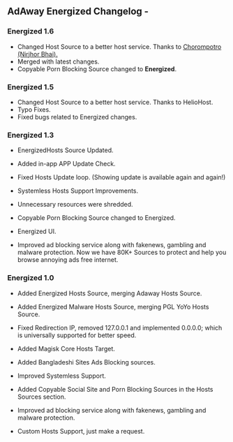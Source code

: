 ## AdAway Energized Changelog -

<h3>Energized 1.6</h3>
<ul>
  <li>Changed Host Source to a better host service. Thanks to <a href="https://chorompotro.com">Chorompotro (Nirjhor Bhai).</a></li>
  <li>Merged with latest changes.</li>
  <li>Copyable Porn Blocking Source changed to <b>Energized</b>.</li>
</ul>

### Energized 1.5

- Changed Host Source to a better host service. Thanks to HelioHost.
- Typo Fixes.
- Fixed bugs related to Energized changes.
  
### Energized 1.3

- EnergizedHosts Source Updated.

- Added in-app APP Update Check.
  
- Fixed Hosts Update loop. (Showing update is available again and again!)
 
- Systemless Hosts Support Improvements.
 
- Unnecessary resources were shredded.
 
- Copyable Porn Blocking Source changed to Energized.
 
- Energized UI.
 
- Improved ad blocking service along with fakenews, gambling and malware protection. Now we have 80K+ Sources to protect and help you browse annoying ads free internet.

### Energized 1.0

 - Added Energized Hosts Source, merging Adaway Hosts Source.
 
 - Added Energized Malware Hosts Source, merging PGL YoYo Hosts Source.
 
 - Fixed Redirection IP, removed 127.0.0.1 and implemented 0.0.0.0; which is universally supported for better speed.
 
 - Added Magisk Core Hosts Target.
 
 - Added Bangladeshi Sites Ads Blocking sources.
 
 - Improved Systemless Support.
 
 - Added Copyable Social Site and Porn Blocking Sources in the Hosts Sources section.
 
 - Improved ad blocking service along with fakenews, gambling and malware protection.
 
 - Custom Hosts Support, just make a request.
